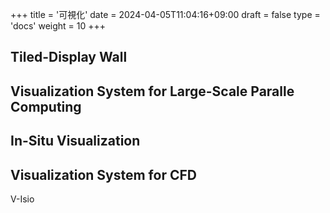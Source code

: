 +++
title = '可視化'
date = 2024-04-05T11:04:16+09:00
draft = false
type = 'docs'
weight = 10
+++

## Tiled-Display Wall


## Visualization System for Large-Scale Paralle Computing


## In-Situ Visualization


## Visualization System for CFD
V-Isio